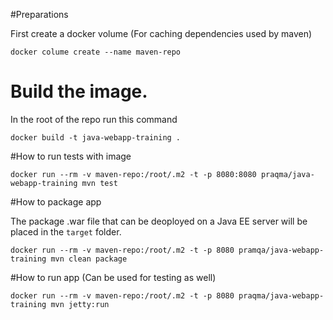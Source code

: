 #Preparations

First create a docker volume (For caching dependencies used by maven)

`docker colume create --name maven-repo`

# Build the image. 

In the root of the repo run this command

`docker build -t java-webapp-training .`

#How to run tests with image

`docker run --rm -v maven-repo:/root/.m2 -t -p 8080:8080 praqma/java-webapp-training mvn test`

#How to package app 

The package .war file that can be deoployed on a Java EE server will be placed in the `target` folder.

`docker run --rm -v maven-repo:/root/.m2 -t -p 8080 pramqa/java-webapp-training mvn clean package`

#How to run app (Can be used for testing as well)

`docker run --rm -v maven-repo:/root/.m2 -t -p 8080 praqma/java-webapp-training mvn jetty:run`


